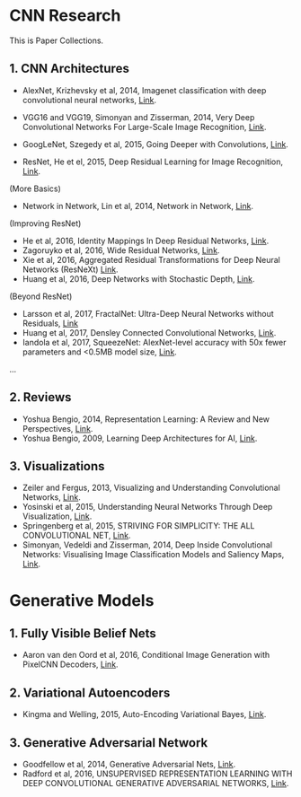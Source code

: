 # CNN Research

This is Paper Collections.

## 1. CNN Architectures
- AlexNet, Krizhevsky et al, 2014, Imagenet classification with deep convolutional neural networks, [Link](https://papers.nips.cc/paper/4824-imagenet-classification-with-deep-convolutional-neural-networks.pdf).

- VGG16 and VGG19, Simonyan and Zisserman, 2014, Very Deep Convolutional Networks For Large-Scale Image Recognition, [Link](https://arxiv.org/pdf/1409.1556.pdf).

- GoogLeNet, Szegedy et al, 2015, Going Deeper with Convolutions, [Link](https://www.cs.unc.edu/~wliu/papers/GoogLeNet.pdf).

- ResNet, He et el, 2015, Deep Residual Learning for Image Recognition, [Link](https://www.cv-foundation.org/openaccess/content_cvp2017r_2016/papers/He_Deep_Residual_Learning_CVPR_2016_paper.pdf).

(More Basics)
- Network in Network, Lin et al, 2014, Network in Network, [Link](https://arxiv.org/pdf/1312.4400.pdf).

(Improving ResNet)
- He et al, 2016, Identity Mappings In Deep Residual Networks, [Link](https://arxiv.org/pdf/1603.05027.pdf).
- Zagoruyko et al, 2016, Wide Residual Networks, [Link](https://arxiv.org/pdf/1605.07146.pdf).
- Xie et al, 2016, Aggregated Residual Transformations for Deep Neural Networks (ResNeXt) [Link](http://openaccess.thecvf.com/content_cvpr_2017/papers/Xie_Aggregated_Residual_Transformations_CVPR_2017_paper.pdf).
- Huang et al, 2016, Deep Networks with Stochastic Depth, [Link](https://arxiv.org/pdf/1603.09382.pdf).

(Beyond ResNet)
- Larsson et al, 2017, FractalNet: Ultra-Deep Neural Networks without Residuals, [Link](https://arxiv.org/pdf/1605.07648.pdf)
- Huang et al, 2017, Densley Connected Convolutional Networks, [Link](https://arxiv.org/pdf/1608.06993.pdf).
- Iandola et al, 2017, SqueezeNet: AlexNet-level accuracy with 50x fewer parameters and <0.5MB model size, [Link](https://arxiv.org/pdf/1602.07360.pdf).

...
## 2. Reviews
- Yoshua Bengio, 2014, Representation Learning: A Review and New Perspectives, [Link](https://arxiv.org/pdf/1206.5538.pdf).
- Yoshua Bengio, 2009, Learning Deep Architectures for AI, [Link](http://www.cs.cmu.edu/~10701/slides/deep_learning_paper.pdf).

## 3. Visualizations
- Zeiler and Fergus, 2013, Visualizing and Understanding Convolutional Networks, [Link](https://arxiv.org/pdf/1311.2901.pdf).
- Yosinski et al, 2015, Understanding Neural Networks Through Deep Visualization, [Link](http://yosinski.com/media/papers/Yosinski__2015__ICML_DL__Understanding_Neural_Networks_Through_Deep_Visualization__.pdf).
- Springenberg et al, 2015, STRIVING FOR SIMPLICITY: THE ALL CONVOLUTIONAL NET, [Link](https://arxiv.org/pdf/1412.6806.pdf).
- Simonyan, Vedeldi and Zisserman, 2014, Deep Inside Convolutional Networks: Visualising Image Classification Models and Saliency Maps, [Link](https://arxiv.org/pdf/1312.6034.pdf).


# Generative Models
## 1. Fully Visible Belief Nets
- Aaron van den Oord et al, 2016, Conditional Image Generation with PixelCNN Decoders, [Link](https://arxiv.org/pdf/1606.05328.pdf).
## 2. Variational Autoencoders
- Kingma and Welling, 2015, Auto-Encoding Variational Bayes, [Link](https://www.ics.uci.edu/~welling/publications/papers/AEVB_ICLR14.pdf).
## 3. Generative Adversarial Network
- Goodfellow et al, 2014, Generative Adversarial Nets, [Link](https://papers.nips.cc/paper/5423-generative-adversarial-nets.pdf).
- Radford et al,  2016, UNSUPERVISED REPRESENTATION LEARNING WITH DEEP CONVOLUTIONAL GENERATIVE ADVERSARIAL NETWORKS, [Link](https://arxiv.org/pdf/1511.06434.pdf).
